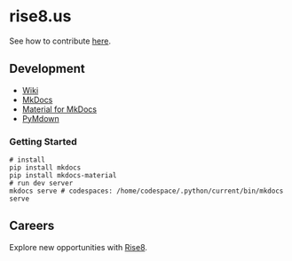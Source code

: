 # rise8.us
See how to contribute [here](CONTRIBUTING.md).

## Development
- [Wiki](https://github.com/rise8-us/rise8-us/wiki)
- [MkDocs](https://www.mkdocs.org/getting-started/)
- [Material for MkDocs](https://squidfunk.github.io/mkdocs-material/)
- [PyMdown](https://facelessuser.github.io/pymdown-extensions/)

### Getting Started
```shell
# install
pip install mkdocs
pip install mkdocs-material
# run dev server
mkdocs serve # codespaces: /home/codespace/.python/current/bin/mkdocs serve
```

## Careers
Explore new opportunities with [Rise8](https://rise8.us/careers/).
